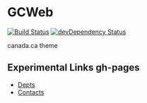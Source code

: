 GCWeb
=====

[![Build Status](https://travis-ci.org/wet-boew/GCWeb.png?branch=master)](https://travis-ci.org/wet-boew/GCWeb)
[![devDependency Status](https://david-dm.org/wet-boew/GCWeb/dev-status.png?theme=shields.io)](https://david-dm.org/wet-boew/GCWeb#info=devDependencies)

canada.ca theme

## Experimental Links  gh-pages

- [Depts](http://neoinsight.github.io/prototypes/experimental/dept-en.html)
- [Contacts](http://neoinsight.github.io/prototypes/experimental/contacts-en.html)